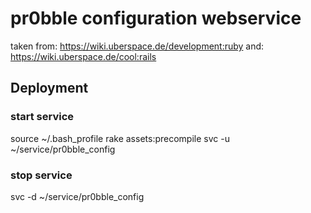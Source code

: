 # pr0bble configuration webservice

taken from: https://wiki.uberspace.de/development:ruby
and: https://wiki.uberspace.de/cool:rails

## Deployment

### start service
source ~/.bash_profile
rake assets:precompile
svc -u ~/service/pr0bble_config

### stop service
svc -d ~/service/pr0bble_config
